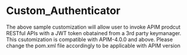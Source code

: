 # Custom_Authenticator

The above sample customization will allow user to invoke APIM prodcut RESTful APIs with a JWT token obatained from a 3rd party keymanager. This csutomization is compatible with APIM-4.0.0 and above. Please change the pom.xml file accordingly to be applicable with APIM version
